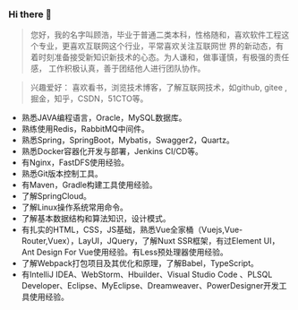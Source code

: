 ### Hi there 👋

<!--
**ClearScenery/ClearScenery** is a ✨ _special_ ✨ repository because its `README.md` (this file) appears on your GitHub profile.

Here are some ideas to get you started:

- 🔭 I’m currently working on ...
- 🌱 I’m currently learning ...
- 👯 I’m looking to collaborate on ...
- 🤔 I’m looking for help with ...
- 💬 Ask me about ...
- 📫 How to reach me: ...
- 😄 Pronouns: ...
- ⚡ Fun fact: ...
-->

> 您好，我的名字叫顾浩，毕业于普通二类本科，性格随和，喜欢软件工程这个专业，更喜欢互联网这个行业，平常喜欢关注互联网世
界的新动态，有着时刻准备接受新知识新技术的心态。为人谦和，做事谨慎，有极强的责任感，
工作积极认真，善于团结他人进行团队协作。

> 兴趣爱好：
喜欢看书，浏览技术博客，了解互联网技术，如github, gitee ,掘金，知乎，CSDN，51CTO等。



+ 熟悉JAVA编程语言，Oracle，MySQL数据库。
+ 熟练使用Redis，RabbitMQ中间件。
+ 熟悉Spring，SpringBoot，Mybatis，Swagger2，Quartz。
+ 熟悉Docker容器化开发与部署，Jenkins CI/CD等。
+ 有Nginx，FastDFS使用经验。
+ 熟悉Git版本控制工具。
+ 有Maven，Gradle构建工具使用经验。
+ 了解SpringCloud。
+ 了解Linux操作系统常用命令。
+ 了解基本数据结构和算法知识，设计模式。
+ 有扎实的HTML，CSS，JS基础，熟悉Vue全家桶（Vuejs,Vue-Router,Vuex），LayUI，JQuery，了解Nuxt SSR框架，有过Element UI，Ant Design For Vue使用经验。有Less预处理器使用经验。
+ 了解Webpack打包项目及其优化和原理，了解Babel，TypeScript。
+ 有IntelliJ IDEA、WebStorm、Hbuilder、Visual Studio Code 、PLSQL Developer、Eclipse、MyEclipse、Dreamweaver、PowerDesigner开发工具使用经验。 


